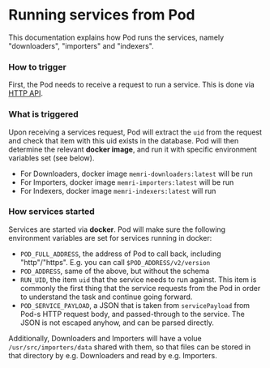 # Running services from Pod

This documentation explains how Pod runs the services,
namely "downloaders", "importers" and "indexers".

### How to trigger
First, the Pod needs to receive a request to run a service. This is done via [HTTP API](./HTTP_API.md).

### What is triggered
Upon receiving a services request, Pod will extract the `uid` from the request and check that item with this uid exists in the database. Pod will then determine the relevant **docker image**, and run it with specific environment variables set (see below).

* For Downloaders, docker image `memri-downloaders:latest` will be run
* For Importers, docker image `memri-importers:latest` will be run
* For Indexers, docker image `memri-indexers:latest` will run

### How services started
Services are started via **docker**.
Pod will make sure the following environment variables are set for services running in docker:

* `POD_FULL_ADDRESS`, the address of Pod to call back, including "http"/"https".
  E.g. you can call `$POD_ADDRESS/v2/version`
* `POD_ADDRESS`, same of the above, but without the schema
* `RUN_UID`, the item `uid` that the service needs to run against. This item is commonly the first thing that the service requests from the Pod in order to understand the task and continue going forward.
* `POD_SERVICE_PAYLOAD`, a JSON that is taken from `servicePayload` from Pod-s HTTP request body, and passed-through to the service. The JSON is not escaped anyhow, and can be parsed directly.

Additionally, Downloaders and Importers will have a volue `/usr/src/importers/data` shared with them, so that files can be stored in that directory by e.g. Downloaders and read by e.g. Importers.
